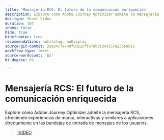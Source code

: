 ```yaml
---
title: 'Mensajería RCS: El futuro de la comunicación enriquecida'
description: Explore cómo Adobe Journey Optimizer admite la mensajería RCS, ofreciendo experiencias de marca, interactivas y similares a aplicaciones directamente en las bandejas de entrada de mensajes de los usuarios.
doc-type: Short Video
duration: 187
index: false
hide: true
hidefromtoc: true
recommendations: noCatalog, noDisplay
source-git-commit: 28e2477974df6d22cff87eb9c242657e23569b15
workflow-type: tm+mt
source-wordcount: '52'
ht-degree: 0%

---
```



# Mensajería RCS: El futuro de la comunicación enriquecida

Explore cómo Adobe Journey Optimizer admite la mensajería RCS, ofreciendo experiencias de marca, interactivas y similares a aplicaciones directamente en las bandejas de entrada de mensajes de los usuarios.

<!-- 72_S520_3442520_186_rcs-messaging-the-future-of-rich-communication -->
>[!VIDEO](https://video.tv.adobe.com/v/3460367/?learn=on&enablevpops=true&captions=spa)
